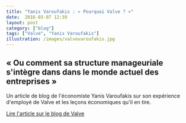```yaml
---
title: "Yanis Varoufakis : « Pourquoi Valve ? »"
date:  2016-03-07 12:39
layout: post
category: ["blog"]
tags: ["Valve", "Yanis Varoufakis"]
illustration: /images/valvevaroufakis.jpg
---
```

## « Ou comment sa structure manageuriale s'intègre dans dans le monde actuel des entreprises »

Un article de blog de l'économiste Yanis Varoufakis sur son expérience d'employé de Valve et les leçons économiques qu'il en tire.

[Lire l'article sur le blog de Valve](http://blogs.valvesoftware.com/economics/)
